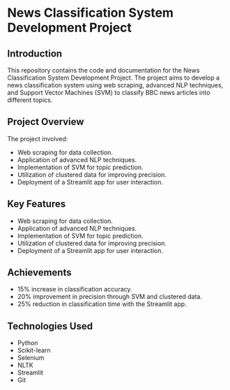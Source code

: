 # News Classification System Development Project

## Introduction
This repository contains the code and documentation for the News Classification System Development Project. The project aims to develop a news classification system using web scraping, advanced NLP techniques, and Support Vector Machines (SVM) to classify BBC news articles into different topics.

## Project Overview
The project involved:
- Web scraping for data collection.
- Application of advanced NLP techniques.
- Implementation of SVM for topic prediction.
- Utilization of clustered data for improving precision.
- Deployment of a Streamlit app for user interaction.

## Key Features
- Web scraping for data collection.
- Application of advanced NLP techniques.
- Implementation of SVM for topic prediction.
- Utilization of clustered data for improving precision.
- Deployment of a Streamlit app for user interaction.

## Achievements
- 15% increase in classification accuracy.
- 20% improvement in precision through SVM and clustered data.
- 25% reduction in classification time with the Streamlit app.

## Technologies Used
- Python
- Scikit-learn
- Selenium
- NLTK
- Streamlit
- Git
